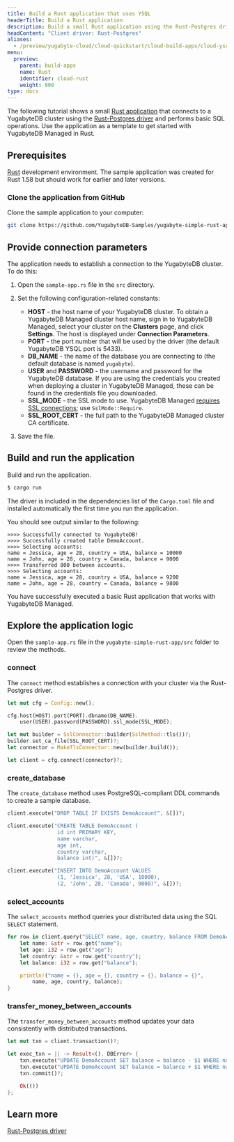 ```yaml
---
title: Build a Rust application that uses YSQL
headerTitle: Build a Rust application
description: Build a small Rust application using the Rust-Postgres driver and using the YSQL API to connect to and interact with a YugabyteDB Managed cluster.
headContent: "Client driver: Rust-Postgres"
aliases:
  - /preview/yugabyte-cloud/cloud-quickstart/cloud-build-apps/cloud-ysql-rust/
menu:
  preview:
    parent: build-apps
    name: Rust
    identifier: cloud-rust
    weight: 800
type: docs
---
```


The following tutorial shows a small [Rust application](https://github.com/yugabyte/yugabyte-simple-rust-app) that connects to a YugabyteDB cluster using the [Rust-Postgres driver](../../../../reference/drivers/ysql-client-drivers/#rust-postgres) and performs basic SQL operations. Use the application as a template to get started with YugabyteDB Managed in Rust.

## Prerequisites

[Rust](https://www.rust-lang.org/tools/install) development environment. The sample application was created for Rust 1.58 but should work for earlier and later versions.

### Clone the application from GitHub

Clone the sample application to your computer:

```sh
git clone https://github.com/YugabyteDB-Samples/yugabyte-simple-rust-app.git && cd yugabyte-simple-rust-app
```

## Provide connection parameters

The application needs to establish a connection to the YugabyteDB cluster. To do this:

1. Open the `sample-app.rs` file in the `src` directory.

2. Set the following configuration-related constants:

    - **HOST** - the host name of your YugabyteDB cluster. To obtain a YugabyteDB Managed cluster host name, sign in to YugabyteDB Managed, select your cluster on the **Clusters** page, and click **Settings**. The host is displayed under **Connection Parameters**.
    - **PORT** - the port number that will be used by the driver (the default YugabyteDB YSQL port is 5433).
    - **DB_NAME** - the name of the database you are connecting to (the default database is named `yugabyte`).
    - **USER** and **PASSWORD** - the username and password for the YugabyteDB database. If you are using the credentials you created when deploying a cluster in YugabyteDB Managed, these can be found in the credentials file you downloaded.
    - **SSL_MODE** - the SSL mode to use. YugabyteDB Managed [requires SSL connections](../../../../yugabyte-cloud/cloud-secure-clusters/cloud-authentication/); use `SslMode::Require`.
    - **SSL_ROOT_CERT** - the full path to the YugabyteDB Managed cluster CA certificate.

3. Save the file.

## Build and run the application

Build and run the application.

```sh
$ cargo run
```

The driver is included in the dependencies list of the `Cargo.toml` file and installed automatically the first time you run the application.

You should see output similar to the following:

```output
>>>> Successfully connected to YugabyteDB!
>>>> Successfully created table DemoAccount.
>>>> Selecting accounts:
name = Jessica, age = 28, country = USA, balance = 10000
name = John, age = 28, country = Canada, balance = 9000
>>>> Transferred 800 between accounts.
>>>> Selecting accounts:
name = Jessica, age = 28, country = USA, balance = 9200
name = John, age = 28, country = Canada, balance = 9800
```

You have successfully executed a basic Rust application that works with YugabyteDB Managed.

## Explore the application logic

Open the `sample-app.rs` file in the `yugabyte-simple-rust-app/src` folder to review the methods.

### connect

The `connect` method establishes a connection with your cluster via the Rust-Postgres driver.

```rust
let mut cfg = Config::new();

cfg.host(HOST).port(PORT).dbname(DB_NAME).
    user(USER).password(PASSWORD).ssl_mode(SSL_MODE);

let mut builder = SslConnector::builder(SslMethod::tls())?;
builder.set_ca_file(SSL_ROOT_CERT)?;
let connector = MakeTlsConnector::new(builder.build());

let client = cfg.connect(connector)?;
```

### create_database

The `create_database` method uses PostgreSQL-compliant DDL commands to create a sample database.

```rust
client.execute("DROP TABLE IF EXISTS DemoAccount", &[])?;

client.execute("CREATE TABLE DemoAccount (
                id int PRIMARY KEY,
                name varchar,
                age int,
                country varchar,
                balance int)", &[])?;

client.execute("INSERT INTO DemoAccount VALUES
                (1, 'Jessica', 28, 'USA', 10000),
                (2, 'John', 28, 'Canada', 9000)", &[])?;
```

### select_accounts

The `select_accounts` method queries your distributed data using the SQL `SELECT` statement.

```rust
for row in client.query("SELECT name, age, country, balance FROM DemoAccount", &[])? {
    let name: &str = row.get("name");
    let age: i32 = row.get("age");
    let country: &str = row.get("country");
    let balance: i32 = row.get("balance");

    println!("name = {}, age = {}, country = {}, balance = {}",
        name, age, country, balance);
}
```

### transfer_money_between_accounts

The `transfer_money_between_accounts` method updates your data consistently with distributed transactions.

```rust
let mut txn = client.transaction()?;

let exec_txn = || -> Result<(), DBError> {
    txn.execute("UPDATE DemoAccount SET balance = balance - $1 WHERE name = \'Jessica\'", &[&amount])?;
    txn.execute("UPDATE DemoAccount SET balance = balance + $1 WHERE name = \'John\'", &[&amount])?;
    txn.commit()?;

    Ok(())
};
```

## Learn more

[Rust-Postgres driver](../../../../reference/drivers/ysql-client-drivers/#rust-postgres)
